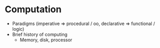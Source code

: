 # Computation
- Paradigms (imperative => procedural / oo, declarative => functional / logic)
- Brief history of computing
  - Memory, disk, processor

